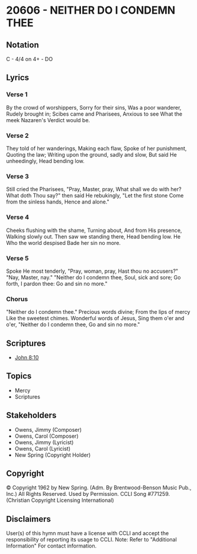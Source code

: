 # 20606 - NEITHER DO I CONDEMN THEE

## Notation

C - 4/4 on 4+ - DO

## Lyrics

### Verse 1

By the crowd of worshippers, Sorry for their sins, Was a poor wanderer, Rudely brought in; Scibes came and Pharisees, Anxious to see What the meek Nazaren's Verdict would be.

### Verse 2

They told of her wanderings, Making each flaw, Spoke of her punishment, Quoting the law; Writing upon the ground, sadly and slow, But said He unheedingly, Head bending low.

### Verse 3

Still cried the Pharisees, "Pray, Master, pray, What shall we do with her? What doth Thou say?" then said He rebukingly, "Let the first stone Come from the sinless hands, Hence and alone."

### Verse 4

Cheeks flushing with the shame, Turning about, And from His presence, Walking slowly out. Then saw we standing there, Head bending low. He Who the world despised Bade her sin no more.

### Verse 5

Spoke He most tenderly, "Pray, woman, pray, Hast thou no accusers?" "Nay, Master, nay." "Neither do I condemn thee, Soul, sick and sore; Go forth, I pardon thee: Go and sin no more."

### Chorus

"Neither do I condemn thee." Precious words divine; From the lips of mercy Like the sweetest chimes. Wonderful words of Jesus, Sing them o'er and o'er, "Neither do I condemn thee, Go and sin no more."


## Scriptures

- [John 8:10](https://www.biblegateway.com/passage/?search=John%208%3A10)

## Topics

- Mercy
- Scriptures

## Stakeholders

- Owens, Jimmy (Composer)
- Owens, Carol (Composer)
- Owens, Jimmy (Lyricist)
- Owens, Carol (Lyricist)
- New Spring (Copyright Holder)

## Copyright

© Copyright 1962 by New Spring. (Adm. By Brentwood-Benson Music Pub., Inc.) All Rights Reserved. Used by Permission. CCLI Song #771259.
(Christian Copyright Licensing International)

## Disclaimers

User(s) of this hymn must have a license with CCLI and accept the responsibility of reporting its usage to CCLI.
Note: Refer to "Additional Information" For contact information.

